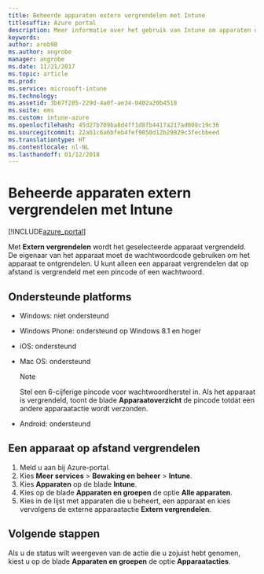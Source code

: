 ```yaml
---
title: Beheerde apparaten extern vergrendelen met Intune
titlesuffix: Azure portal
description: Meer informatie over het gebruik van Intune om apparaten die u beheert, op afstand te vergrendelen.
keywords: 
author: arob98
ms.author: angrobe
manager: angrobe
ms.date: 11/21/2017
ms.topic: article
ms.prod: 
ms.service: microsoft-intune
ms.technology: 
ms.assetid: 3b67f285-229d-4a0f-ae34-0402a20b4518
ms.suite: ems
ms.custom: intune-azure
ms.openlocfilehash: 45d27b709ba8d4ff1d8fb4417a217ad008c19c36
ms.sourcegitcommit: 22ab1c6a6bfeb4fef9850d12b29829c3fecbbeed
ms.translationtype: HT
ms.contentlocale: nl-NL
ms.lasthandoff: 01/12/2018
---
```

# <a name="remotely-lock-managed-devices-with-intune"></a>Beheerde apparaten extern vergrendelen met Intune


[!INCLUDE[azure_portal](./includes/azure_portal.md)]

Met **Extern vergrendelen** wordt het geselecteerde apparaat vergrendeld. De eigenaar van het apparaat moet de wachtwoordcode gebruiken om het apparaat te ontgrendelen. U kunt alleen een apparaat vergrendelen dat op afstand is vergrendeld met een pincode of een wachtwoord.

## <a name="supported-platforms"></a>Ondersteunde platforms

- Windows: niet ondersteund
- Windows Phone: ondersteund op Windows 8.1 en hoger
- iOS: ondersteund
- Mac OS: ondersteund

    > [!Note]  
    > Stel een 6-cijferige pincode voor wachtwoordherstel in. Als het apparaat is vergrendeld, toont de blade **Apparaatoverzicht** de pincode totdat een andere apparaatactie wordt verzonden.
- Android: ondersteund

## <a name="how-to-remote-lock-a-device"></a>Een apparaat op afstand vergrendelen

1. Meld u aan bij Azure-portal.
2. Kies **Meer services** > **Bewaking en beheer** > **Intune**.
3. Kies **Apparaten** op de blade **Intune**.
4. Kies op de blade **Apparaten en groepen** de optie **Alle apparaten**.
5. Kies in de lijst met apparaten die u beheert, een apparaat en kies vervolgens de externe apparaatactie **Extern vergrendelen**.

## <a name="next-steps"></a>Volgende stappen

Als u de status wilt weergeven van de actie die u zojuist hebt genomen, kiest u op de blade **Apparaten en groepen** de optie **Apparaatacties**.
